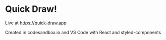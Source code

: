 # Quick Draw!
Live at https://quick-draw.app

Created in codesandbox.io and VS Code with React and styled-components
